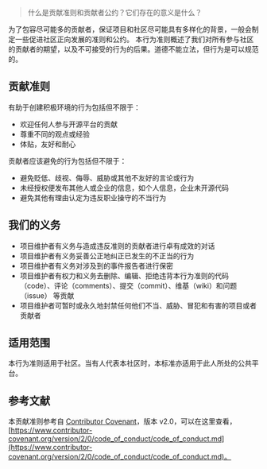 > 什么是贡献准则和贡献者公约？它们存在的意义是什么？

为了包容尽可能多的贡献者，保证项目和社区尽可能具有多样化的背景，一般会制定一些促进社区正向发展的准则和公约。
本行为准则概述了我们对所有参与社区的贡献者的期望，以及不可接受的行为的后果。道德不能立法，但行为是可以规范的。

## 贡献准则
有助于创建积极环境的行为包括但不限于：

- 欢迎任何人参与开源平台的贡献
- 尊重不同的观点或经验
- 体贴，友好和耐心

贡献者应该避免的行为包括但不限于：

- 避免贬低、歧视、侮辱、威胁或其他不友好的言论或行为
- 未经授权便发布其他人或企业的信息，如个人信息，企业未开源代码
- 避免其他有理由认定为违反职业操守的不当行为

## 我们的义务

- 项目维护者有义务与造成违反准则的贡献者进行卓有成效的对话
- 项目维护者有义务妥善公正地纠正已发生的不正当的行为
- 项目维护者有义务对涉及到的事件报告者进行保密
- 项目维护者有权力和义务去删除、编辑、拒绝违背本行为准则的代码（code）、评论（comments）、提交（commit）、维基（wiki）和问题（issue） 等贡献
- 项目维护者可暂时或永久地封禁任何他们不当、威胁、冒犯和有害的项目或者贡献者

## 适用范围
本行为准则适用于社区。当有人代表本社区时，本标准亦适用于此人所处的公共平台。

## 参考文献
本贡献准则参考自 [Contributor Covenant](https://www.contributor-covenant.org/)，版本 v2.0，可以在这里查看，[https://www.contributor-covenant.org/version/2/0/code_of_conduct/code_of_conduct.md](https://www.contributor-covenant.org/version/2/0/code_of_conduct/code_of_conduct.md)。